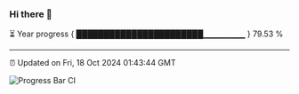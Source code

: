 ### Hi there 👋

⏳ Year progress { ███████████████████████▁▁▁▁▁▁▁ } 79.53 %

---

⏰ Updated on Fri, 18 Oct 2024 01:43:44 GMT

![Progress Bar CI](https://github.com/ZhaoGui/ZhaoGui/workflows/Progress%20Bar%20CI/badge.svg)
